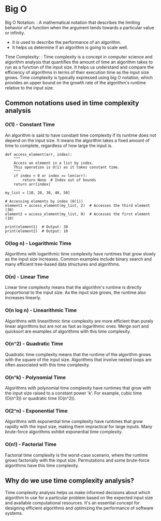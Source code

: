 # Big O

Big O Notation:
:   A mathematical notation that describes the limiting behavior of a function when the argument tends towards a particular value or infinity.

- It is used to describe the performance of an algorithm.
- It helps us determine if an algorithm is going to scale well.

Time Complexity:
:   Time complexity is a concept in computer science and algorithm analysis that quantifies the amount of time an algorithm takes to run as a function of the input size. It helps us understand and compare the efficiency of algorithms in terms of their execution time as the input size grows. Time complexity is typically expressed using big O notation, which provides an upper bound on the growth rate of the algorithm's runtime relative to the input size.

## Common notations used in time complexity analysis

### O(1) - Constant Time

An algorithm is said to have constant time complexity if its runtime does not depend on the input size. It means the algorithm takes a fixed amount of time to complete, regardless of how large the input is.

```PPython
def access_element(arr, index):
    """
    Access an element in a list by index.
    This operation is O(1) as it takes constant time.
    """
    if index < 0 or index >= len(arr):
        return None  # Index out of bounds
    return arr[index]

my_list = [10, 20, 30, 40, 50]

# Accessing elements by index (O(1))
element1 = access_element(my_list, 2)  # Accesses the third element (30)
element2 = access_element(my_list, 0)  # Accesses the first element (10)

print(element1)  # Output: 30
print(element2)  # Output: 10
```

### O(log n) - Logarithmic Time

Algorithms with logarithmic time complexity have runtimes that grow slowly as the input size increases. Common examples include binary search and many efficient tree-based data structures and algorithms.

### O(n) - Linear Time

Linear time complexity means that the algorithm's runtime is directly proportional to the input size. As the input size grows, the runtime also increases linearly.

### O(n log n) - Linearithmic Time

Algorithms with linearithmic time complexity are more efficient than purely linear algorithms but are not as fast as logarithmic ones. Merge sort and quicksort are examples of algorithms with this time complexity.

### O(n^2) - Quadratic Time

Quadratic time complexity means that the runtime of the algorithm grows with the square of the input size. Algorithms that involve nested loops are often associated with this time complexity.

### O(n^k) - Polynomial Time

Algorithms with polynomial time complexity have runtimes that grow with the input size raised to a constant power 'k'. For example, cubic time (O(n^3)) or quadratic time (O(n^2)).

### O(2^n) - Exponential Time

Algorithms with exponential time complexity have runtimes that grow rapidly with the input size, making them impractical for large inputs. Many brute-force algorithms exhibit exponential time complexity.

### O(n!) - Factorial Time

Factorial time complexity is the worst-case scenario, where the runtime grows factorially with the input size. Permutations and some brute-force algorithms have this time complexity.


## Why do we use time complexity analysis?
Time complexity analysis helps us make informed decisions about which algorithm to use for a particular problem based on the expected input size and available computational resources. It's an essential concept for designing efficient algorithms and optimizing the performance of software systems.